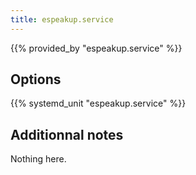 ```yaml
---
title: espeakup.service
---
```


{{% provided_by "espeakup.service" %}}

## Options

{{% systemd_unit "espeakup.service" %}}

## Additionnal notes

Nothing here.